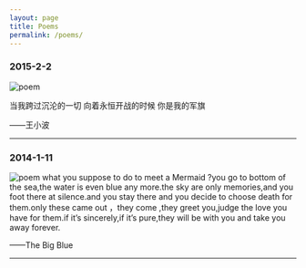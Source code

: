 ```yaml
---
layout: page
title: Poems
permalink: /poems/
---
```


### 2015-2-2

![poem]({{site.baseurl}}/assets/poem_2015_2_2.jpg)

当我跨过沉沦的一切
向着永恒开战的时候
你是我的军旗

——王小波

---

### 2014-1-11

![poem]({{site.baseurl}}/assets/poem_2014_1_11.jpg) what you suppose to do to meet a Mermaid ?you go to bottom of the sea,the water is even blue any more.the sky are only memories,and you foot there at silence.and you stay there and you decide to choose death for them.only these came out ，they come ,they greet you,judge the love you have for them.if it’s sincerely,if it’s pure,they will be with you and take you away forever.

——The Big Blue

---
